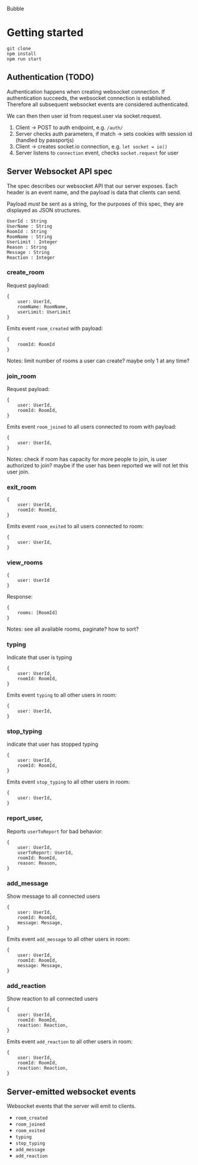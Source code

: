 Bubble

# Getting started

```
git clone
npm install
npm run start
```

## Authentication (TODO)

Authentication happens when creating websocket connection.
If authentication succeeds, the websocket connection is established.
Therefore all subsequent websocket events are considered authenticated.

We can then then user id from request.user via socket.request.

1. Client -> POST to auth endpoint, e.g. `/auth/`
1. Server checks auth parameters, if match -> sets cookies with session id (handled by passportjs)
1. Client -> creates socket.io connection, e.g. `let socket = io()`
1. Server listens to `connection` event, checks `socket.request` for user

## Server Websocket API spec

The spec describes our websocket API that our server exposes.
Each header is an event name, and the payload is data that clients can send.

Payload *must* be sent as a string, for the purposes of this spec,
they are displayed as JSON structures.

```
UserId : String
UserName : String
RoomId : String
RoomName : String
UserLimit : Integer
Reason : String
Message : String
Reaction : Integer
```

### create_room

Request payload:

```
{
    user: UserId,
    roomName: RoomName,
    userLimit: UserLimit
}
```

Emits event `room_created` with payload:

```
{
    roomId: RoomId
}
```

Notes: limit number of rooms a user can create? maybe only 1 at any time?

### join_room

Request payload:

```
{
    user: UserId,
    roomId: RoomId,
}
```

Emits event `room_joined` to all users connected to room with payload:

```
{
    user: UserId,
}
```

Notes: check if room has capacity for more people to join, is user authorized to join? maybe if the user has been reported we will not let this user join.

### exit_room

```
{
    user: UserId,
    roomId: RoomId,
}
```

Emits event `room_exited` to all users connected to room:

```
{
    user: UserId,
}
```

### view_rooms

```
{
    user: UserId
}
```

Response:

```
{
    rooms: [RoomId]
}
```

Notes: see all available rooms, paginate? how to sort?

### typing

Indicate that user is typing

```
{
    user: UserId,
    roomId: RoomId,
}
```

Emits event `typing` to all other users in room:

```
{
    user: UserId,
}
```

### stop_typing

indicate that user has stopped typing

```
{
    user: UserId,
    roomId: RoomId,
}
```

Emits event `stop_typing` to all other users in room:

```
{
    user: UserId,
}
```

### report_user,

Reports `userToReport` for bad behavior:

```
{
    user: UserId,
    userToReport: UserId,
    roomId: RoomId,
    reason: Reason,
}
```

### add_message

Show message to all connected users

```
{
    user: UserId,
    roomId: RoomId,
    message: Message,
}
```

Emits event `add_message` to all other users in room:

```
{
    user: UserId,
    roomId: RoomId,
    message: Message,
}
```


### add_reaction

Show reaction to all connected users

```
{
    user: UserId,
    roomId: RoomId,
    reaction: Reaction,
}
```

Emits event `add_reaction` to all other users in room:

```
{
    user: UserId,
    roomId: RoomId,
    reaction: Reaction,
}
```

## Server-emitted websocket events

Websocket events that the server will emit to clients.

- `room_created`
- `room_joined`
- `room_exited`
- `typing`
- `stop_typing`
- `add_message`
- `add_reaction`
